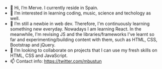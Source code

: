 - 👋 Hi, I’m Merve. I currently reside in Spain.
- 👀 I’m interested in learning coding, music, science and techology as well.
- 🌱 I’m still a newbie in web dev. Therefore, I'm continuously learning something new everyday. Nowadays I am learning React. In the meanwhile, I'm revising JS and the libraries/frameworks I've learnt so far and  experimenting/building content with them, such as HTML, CSS, Bootstrap and jQuery.
- 💞️ I’m looking to collaborate on projects that I can use my fresh skills on HTML, CSS and JavaScript.
- 📫 Contact info: https://twitter.com/mbustun

<!---
merv-e/merv-e is a ✨ special ✨ repository because its `README.md` (this file) appears on your GitHub profile.
You can click the Preview link to take a look at your changes.
--->
